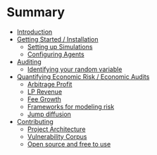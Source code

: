# Summary

- [Introduction](./introduction/introduction.md)
  <!-- - [Anomaly Detection](./introduction/anomaly_detection.md) -->
- [Getting Started / Installation](./getting_started/getting_started.md)
  - [Setting up Simulations](./getting_started/setting_up_simulations.md)
  - [Configuring Agents](./getting_started/agents.md)
  <!-- - [Examples](./getting_started/examples.md) -->
- [Auditing](./auditing/auditing.md)
  - [Identifying your random variable](./auditing/random_variable.md)
- [Quantifying Economic Risk / Economic Audits](./economic_risk/economic_risk.md)
  - [Arbitrage Profit](./economic_risk/arbitrage.md)
  - [LP Revenue](./economic_risk/lp_revenue.md)
  - [Fee Growth](./economic_risk/fee_growth.md)
  - [Frameworks for modeling risk](./economic_risk/modeling_risk.md)
  - [Jump diffusion](./economic_risk/jump_diffusion.md)
- [Contributing](./contributing/contributing.md)
  - [Project Architecture](./contributing/architecture.md)
  - [Vulnerability Corpus](./contributing/vulnerability_corpus.md)
  - [Open source and free to use](./contributing/open_source.md)